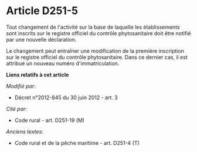 # Article D251-5

Tout changement de l'activité sur la base de laquelle les établissements sont inscrits sur le registre officiel du contrôle
phytosanitaire doit être notifié par une nouvelle déclaration.

Le changement peut entraîner une modification de la première inscription sur le registre officiel du contrôle phytosanitaire.
Dans ce dernier cas, il est attribué un nouveau numéro d'immatriculation.

**Liens relatifs à cet article**

_Modifié par_:

  - Décret n°2012-845 du 30 juin 2012 - art. 3

_Cité par_:

  - Code rural - art. D251-19 (M)

_Anciens textes_:

  - Code rural et de la pêche maritime - art. D251-4 (T)
